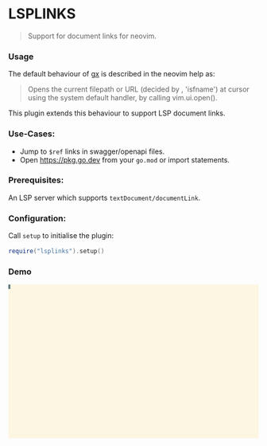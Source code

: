 # LSPLINKS

> Support for document links for neovim.

### Usage

The default behaviour of [gx](https://neovim.io/doc/user/various.html#gx) is described in the neovim help as:

> Opens the current filepath or URL (decided by
> <cfile>, 'isfname') at cursor using the system
> default handler, by calling vim.ui.open().

This plugin extends this behaviour to support LSP document links.

### Use-Cases:

* Jump to `$ref` links in swagger/openapi files.
* Open https://pkg.go.dev from your `go.mod` or import statements.

### Prerequisites:

An LSP server which supports `textDocument/documentLink`.

### Configuration:

Call `setup` to initialise the plugin:

``` lua
require("lsplinks").setup()
```

### Demo

![](./tty.gif)
